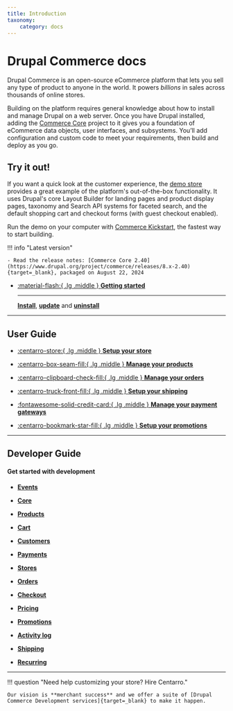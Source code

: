 ```yaml
---
title: Introduction
taxonomy:
    category: docs
---
```


# Drupal Commerce docs

Drupal Commerce is an open-source eCommerce platform that lets you sell any type of product to anyone in the world. It powers _billions_ in sales across thousands of online stores.

Building on the platform requires general knowledge about how to install and manage Drupal on a web server. Once you have Drupal installed, adding the [Commerce Core](https://www.drupal.org/project/commerce) project to it gives you a foundation of eCommerce data objects, user interfaces, and subsystems. You’ll add configuration and custom code to meet your requirements, then build and deploy as you go.

## Try it out!

If you want a quick look at the customer experience, the [demo store](https://commerce.demo.centarro.io) provides a great example of the platform's out-of-the-box functionality. It uses Drupal's core Layout Builder for landing pages and product display pages, taxonomy and Search API systems for faceted search, and the default shopping cart and checkout forms (with guest checkout enabled).

Run the demo on your computer with [Commerce Kickstart](https://www.drupal.org/project/commerce_kickstart), the fastest way to start building.

!!! info "Latest version"

    - Read the release notes: [Commerce Core 2.40](https://www.drupal.org/project/commerce/releases/8.x-2.40){target=_blank}, packaged on August 22, 2024

<div class="grid cards" markdown>

-   [:material-flash:{ .lg .middle } __Getting started__](./v2/getting-started)

    ---

    [__Install__](./v2/installation#installation), [__update__](./v2/installation#updating) and [__uninstall__](./v2/installation#uninstalling)

</div>

<hr>

## User Guide

<div class="grid cards icon-grid" markdown>

- [:centarro-store:{ .lg .middle }  __Setup your store__](./v2/user-guide/setting-up-store/)

- [:centarro-box-seam-fill:{ .lg .middle }  __Manage your products__](./v2/user-guide/products/)

- [:centarro-clipboard-check-fill:{ .lg .middle }  __Manage your orders__](./v2/user-guide/orders/)

- [:centarro-truck-front-fill:{ .lg .middle } __Setup your shipping__](./v2/user-guide/shipping/)

- [:fontawesome-solid-credit-card:{ .lg .middle }  __Manage your payment gateways__](./v2/user-guide/payments/)

- [:centarro-bookmark-star-fill:{ .lg .middle } __Setup your promotions__](./v2/user-guide/promotions/)

</div>

<hr>

## Developer Guide

#### Get started with development


<div class="grid cards three-grid" markdown>

  - [__Events__](./v2/developer-guide/events.md)

  - [__Core__](./v2/developer-guide/core/core)

  - [__Products__](./v2/developer-guide/products/getting-started)

  - [__Cart__](./v2/developer-guide/cart/cart-events.md)

  - [__Customers__](./v2/developer-guide/customers/getting-started.md)

  - [__Payments__](./v2/developer-guide/payments/getting-started.md)

  - [__Stores__](./v2/developer-guide/stores/getting-started.md)

  - [__Orders__](./v2/developer-guide/orders/getting-started.md)

  - [__Checkout__](./v2/developer-guide/checkout/checkout.md)

  - [__Pricing__](./v2/developer-guide/pricing/getting-started.md)

  - [__Promotions__](./v2/developer-guide/promotions/getting-started.md)

  - [__Activity log__](./v2/developer-guide/activity-log/getting-started.md)

  - [__Shipping__](./v2/developer-guide/shipping/getting-started.md)

  - [__Recurring__](./v2/developer-guide/recurring/getting-started.md)

</div>

<hr>

<!-- Drupal Commerce is the leading flexible eCommerce solution for Drupal,
powering over 50,000 online stores of all sizes.

If you are new to Drupal, start with [Drupal.org]{target=_blank} documentation on [Understanding Drupal]

[If you develop in Drupal 7, access documentation here for Commerce 1.x](./v1/getting-started.md)

[If you develop in Drupal 8, access documentation here for Commerce 2.x](./v2/getting-started.md)

Documentation is hosted on, and courtesy of [Platform.sh]{target=_blank}. -->

!!! question "Need help customizing your store? Hire Centarro."

    Our vision is **merchant success** and we offer a suite of [Drupal Commerce Development services]{target=_blank} to make it happen.

[Platform.sh]: https://platform.sh
[Drupal.org]: https://www.drupal.org
[Understanding Drupal]: https://www.drupal.org/docs/8/understanding-drupal-8
[Drupal Commerce Development services]: https://www.centarro.io
